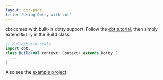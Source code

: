 ```yaml
---
layout: doc-page
title: "Using Dotty with cbt"
---
```


cbt comes with built-in dotty support. Follow the
[cbt tutorial](https://github.com/cvogt/cbt/), then simply extend `Dotty` in the Build class.

```scala
// build/build.scala
import cbt._
class Build(val context: Context) extends Dotty {
  ...
}
```

Also see the [example project](https://github.com/cvogt/cbt/tree/master/examples/dotty-example).
